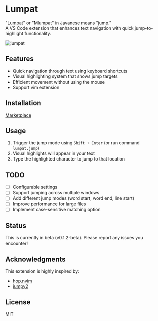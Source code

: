 # Lumpat

"Lumpat" or "Mlumpat" in Javanese means "jump."\
A VS Code extension that enhances text navigation with quick jump-to-highlight functionality.

![lumpat](https://github.com/user-attachments/assets/41543714-80be-43ef-87ef-903ab46bb109)

## Features

- Quick navigation through text using keyboard shortcuts
- Visual highlighting system that shows jump targets
- Efficient movement without using the mouse
- Support vim extension

## Installation

[Marketplace](https://marketplace.visualstudio.com/items?itemName=Joundy.lumpat)

## Usage

1. Trigger the jump mode using `Shift + Enter` (or run command `lumpat.jump`)
2. Visual highlights will appear in your text
3. Type the highlighted character to jump to that location

## TODO

- [ ] Configurable settings
- [ ] Support jumping across multiple windows
- [ ] Add different jump modes (word start, word end, line start)
- [ ] Improve performance for large files
- [ ] Implement case-sensitive matching option

## Status

This is currently in beta (v0.1.2-beta). Please report any issues you encounter!

## Acknowledgments

This extension is highly inspired by:

- [hop.nvim](https://github.com/hadronized/hop.nvim)
- [jumpy2](https://github.com/DavidLGoldberg/jumpy2)

## License

MIT
